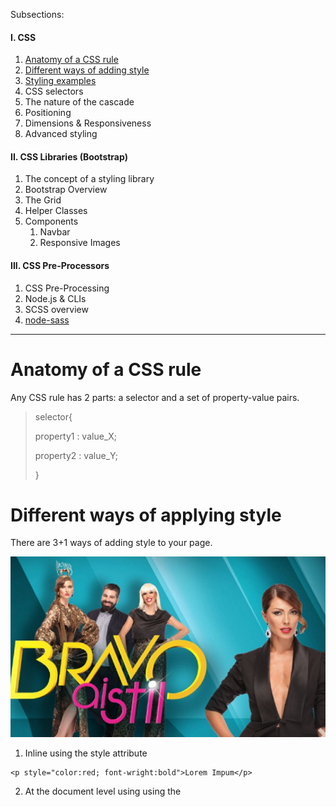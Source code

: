Subsections:



#### I. CSS

1. [Anatomy of a CSS rule](#cssRuleAnatomy)
2. [Different ways of adding style](#waysOfStyling)
3. [Styling examples](#stylingExamples)
4. CSS selectors
5. The nature of the cascade
6. Positioning
7. Dimensions & Responsiveness
8. Advanced styling

#### II. CSS Libraries (Bootstrap)

1. The concept of a styling library
2. Bootstrap Overview
3. The Grid
4. Helper Classes
5. Components
   1. Navbar
   2. Responsive Images

#### III. CSS Pre-Processors

1. CSS Pre-Processing
2. Node.js & CLIs
3. SCSS overview
4. [node-sass](#node-saas)



------



<h1 id="cssRuleAnatomy">Anatomy of a CSS rule</h1>



Any CSS rule has 2 parts: a selector and a set of property-value pairs.



> selector{
>
> property1 : value_X;
>
> property2 : value_Y;
>
> }



<h1 id="waysOfStyling">Different ways of applying style</h1>



There are 3+1 ways of adding style to your page.



![](_img/bravo-ai-stil.png)





1. Inline using the style attribute

```
<p style="color:red; font-wright:bold">Lorem Impum</p>
```



2. At the document level using using the <style> tag

   ```
   <style>
   	#myelement{
           background-color:red;
           border:1px solid red;
   	}
   </style>
   ```

   

3. Using an external CSS file

```
<link href="mystyle.css">
```



4. Altering the DOM using JavaScript

```
document.body.style.backgroundColor = "red";
```





<h1 id="stylingExamples">Styling Examples</h1>



See exercise files [here](../src/02_CSS/readme.md). 



<h1 id="node-saas">node-saas</h1>



Installing:

```
npm install node-sass
```

Running 

```
node-sass scss -o css -w
```

